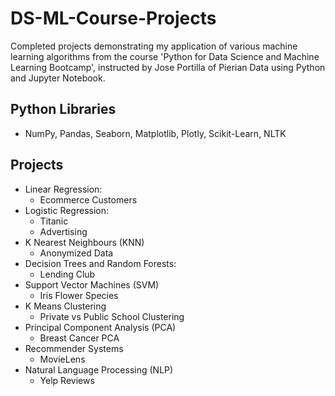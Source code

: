 # DS-ML-Course-Projects

Completed projects demonstrating my application of various machine learning algorithms from the course 'Python for Data Science and Machine Learning Bootcamp', instructed by Jose Portilla of Pierian Data using Python and Jupyter Notebook.

## Python Libraries
- NumPy, Pandas, Seaborn, Matplotlib, Plotly, Scikit-Learn, NLTK

## Projects
- Linear Regression: 
  - Ecommerce Customers
- Logistic Regression: 
  - Titanic
  - Advertising
- K Nearest Neighbours (KNN)
  - Anonymized Data
- Decision Trees and Random Forests: 
  - Lending Club
- Support Vector Machines (SVM)
  - Iris Flower Species
- K Means Clustering
  - Private vs Public School Clustering
- Principal Component Analysis (PCA)
  - Breast Cancer PCA
- Recommender Systems
  - MovieLens
- Natural Language Processing (NLP)
  - Yelp Reviews
